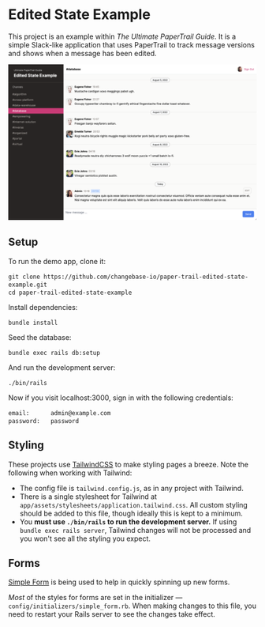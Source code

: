 # Edited State Example

This project is an example within _The Ultimate PaperTrail Guide_. It is a simple Slack-like application that uses PaperTrail to track message versions and shows when a message has been edited.

![PaperTrail Edited State Example Screenshot](./docs/messages-screenshot.png)

## Setup

To run the demo app, clone it:

    git clone https://github.com/changebase-io/paper-trail-edited-state-example.git
    cd paper-trail-edited-state-example

Install dependencies:

    bundle install

Seed the database:

    bundle exec rails db:setup

And run the development server:

    ./bin/rails

Now if you visit localhost:3000, sign in with the following credentials:

    email:      admin@example.com
    password:   password

## Styling

These projects use [TailwindCSS](https://tailwindcss.com/) to make styling pages a breeze. Note the following when working with Tailwind:

- The config file is `tailwind.config.js`, as in any project with Tailwind.
- There is a single stylesheet for Tailwind at `app/assets/stylesheets/application.tailwind.css`. All custom styling should be added to this file, though ideally this is kept to a minimum.
- You **must use `./bin/rails` to run the development server.** If using `bundle exec rails server`, Tailwind changes will not be processed and you won't see all the styling you expect.

## Forms

[Simple Form](https://github.com/heartcombo/simple_form) is being used to help in quickly spinning up new forms.

_Most_ of the styles for forms are set in the initializer — `config/initializers/simple_form.rb`. When making changes to this file, you need to restart your Rails server to see the changes take effect.

